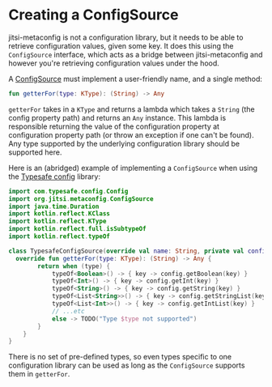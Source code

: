 ﻿# Creating a ConfigSource

jitsi-metaconfig is not a configuration library, but it needs to be able to retrieve configuration values, given some key.  It does this using the `ConfigSource` interface, which acts as a bridge between jitsi-metaconfig and however you're retrieving configuration values under the hood.

A [ConfigSource](../src/main/kotlin/org/jitsi/metaconfig/ConfigSource.kt)
 must implement a user-friendly name, and a single method:
 ```kotlin
 fun getterFor(type: KType): (String) -> Any
 ```
 `getterFor` takes in a `KType` and returns a lambda which takes a `String`  (the config property path) and returns an `Any` instance. This lambda is responsible returning the value of the configuration property at configuration property path (or throw an exception if one can't be found). Any type supported by the underlying configuration library should be supported here.

Here is an (abridged) example of implementing a `ConfigSource` when using the [Typesafe config](https://github.com/lightbend/config) library:

```kotlin
import com.typesafe.config.Config
import org.jitsi.metaconfig.ConfigSource
import java.time.Duration
import kotlin.reflect.KClass
import kotlin.reflect.KType
import kotlin.reflect.full.isSubtypeOf
import kotlin.reflect.typeOf

class TypesafeConfigSource(override val name: String, private val config: Config) : ConfigSource {
  override fun getterFor(type: KType): (String) -> Any {
        return when (type) {
            typeOf<Boolean>() -> { key -> config.getBoolean(key) }
            typeOf<Int>() -> { key -> config.getInt(key) }
            typeOf<String>() -> { key -> config.getString(key) }
            typeOf<List<String>>() -> { key -> config.getStringList(key) }
            typeOf<List<Int>>() -> { key -> config.getIntList(key) }
            // ...etc
            else -> TODO("Type $type not supported")
        }
    }
}
```
There is no set of pre-defined types, so even types specific to one configuration library can be used as long as the `ConfigSource` supports them in `getterFor`.

